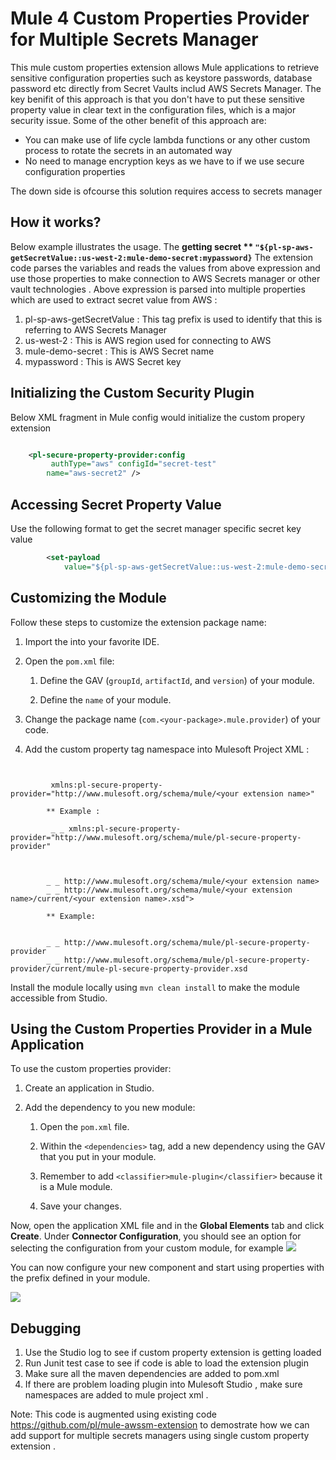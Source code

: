 # Mule 4 Custom Properties Provider for Multiple Secrets Manager

This mule custom properties extension allows Mule applications to retrieve sensitive configuration properties such as keystore passwords, database password etc directly from Secret Vaults includ AWS Secrets Manager. The key benifit of this approach is that you don't have to put these sensitive property value in clear text in the configuration files, which is a major security issue. Some of the other benefit of this approach are:
-  You can make use of life cycle lambda functions or any other custom process to rotate the secrets in an automated way
- No need to manage encryption keys as we have to if we use secure configuration properties

The down side is ofcourse this solution requires access to secrets manager 

## How it works?
Below example illustrates the usage. 
The **getting secret ** ```"${pl-sp-aws-getSecretValue::us-west-2:mule-demo-secret:mypassword}```**  The extension code parses the variables and reads the values from above expression and use those properties to make connection to AWS Secrets manager or other vault technologies . 
Above expression is parsed into multiple properties which are used to extract secret value from AWS :
  1. pl-sp-aws-getSecretValue : This tag prefix is used to identify that this is referring to AWS Secrets Manager 
  2. us-west-2				  : This is AWS region used for connecting to AWS 
  3. mule-demo-secret		  : This is AWS Secret name 
  4. mypassword				  : This is AWS Secret key 

## Initializing the Custom Security Plugin
Below XML fragment in Mule config would initialize the custom propery extension 

```xml

	<pl-secure-property-provider:config
		 authType="aws" configId="secret-test"
		name="aws-secret2" />

```
## Accessing Secret Property Value 
Use the following format to get the secret manager specific secret key value

```xml
		<set-payload
			value="${pl-sp-aws-getSecretValue::us-west-2:mule-demo-secret:mypassword}" />
```

## Customizing the Module
Follow these steps to customize the extension package name:
1.  Import the   into your favorite IDE. 
2.  Open the  `pom.xml`  file:
    
    1.  Define the GAV (`groupId`,  `artifactId`, and  `version`) of your module.
        
    2.  Define the  `name`  of your module.

3.  Change the package name (`com.<your-package>.mule.provider`) of your code.
    
4.  Add the custom property tag namespace into Mulesoft Project XML :

```
  
        
         xmlns:pl-secure-property-provider="http://www.mulesoft.org/schema/mule/<your extension name>"
		
		** Example : 
		
		 _ _ xmlns:pl-secure-property-provider="http://www.mulesoft.org/schema/mule/pl-secure-property-provider" 
		
		

		_ _ http://www.mulesoft.org/schema/mule/<your extension name> 
		_ _ http://www.mulesoft.org/schema/mule/<your extension name>/current/<your extension name>.xsd">
		
		** Example:

		
		_ _ http://www.mulesoft.org/schema/mule/pl-secure-property-provider 
		_ _ http://www.mulesoft.org/schema/mule/pl-secure-property-provider/current/mule-pl-secure-property-provider.xsd

```


Install the module locally using  `mvn clean install`  to make the module accessible from Studio.

## Using the Custom Properties Provider in a Mule Application

To use the custom properties provider:

1.  Create an application in Studio.
    
2.  Add the dependency to you new module:
    
    1.  Open the  `pom.xml`  file.
        
    2.  Within the  `<dependencies>`  tag, add a new dependency using the GAV that you put in your module.
        
    3.  Remember to add  `<classifier>mule-plugin</classifier>`  because it is a Mule module.
        
    4.  Save your changes.      

Now, open the application XML file and in the  **Global Elements**  tab and click  **Create**. Under  **Connector Configuration**, you should see an option for selecting the configuration from your custom module, for example
![](https://github.com/pl/mule-aws-extension/blob/v1.0.0/images/globalelement.PNG)

You can now configure your new component and start using properties with the prefix defined in your module.

![](https://github.com/pl/mule-aws-extension/blob/v1.0.0/images/config.PNG)

## Debugging

1. Use the Studio log to see if custom property extension is getting loaded 
2. Run Junit test case to see if code is able to load the extension plugin 
3. Make sure all the maven dependencies are added to pom.xml
4. If there are problem loading plugin into Mulesoft Studio , make sure namespaces are added to mule project xml .

Note: This code is augmented using existing code https://github.com/pl/mule-awssm-extension to demostrate how we can add support for multiple secrets managers using single custom property extension . 
